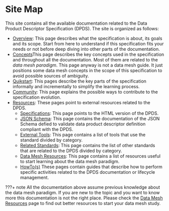 # Site Map

This site contains all the available documentation related to the Data Product Descriptor Specification (DPDS). The site is organized as follows:

- [Overview](../overview/README.md): This page describes what the specification is about, its goals and its scope. Start from here to understand if this specification fits your needs or not before deep diving into other parts of the documentation.
- [Concepts](../concepts/README.md)This page describes the key concepts used in the specification and throughout all the documentation. Most of them are related to the *data mesh paradigm*. This page anyway is not a data mesh guide. It just positions some data mesh concepts in the scope of this specification to avoid possible sources of ambiguity. 
- [Quikstart](../quickstart/README.md): This pages describe the key parts of the specification informally and incrementally to simplify the learning process.
- [Community](../community/README.md): This page explains the possible ways to contribute to the specification evolution.
- [Resources](../resources/README.md): These pages point to external resources related to the DPDS.
    - [Specifications](../resources/specifications/README.md): This page points to the HTML version of the DPDS.
    - [JSON Schema](../resources/schemas/README.md): This page contains the documentation of the JSON Schema defied to validate data product descriptor definition compliant with the DPDS.
    - [External Tools](../resources/tools.md): This page contains a list of tools that use the standard divided by category.
    - [Related Standards](../resources/standards/README.md): This page contains the list of other standards that are related to the DPDS divided by category.
    - [Data Mesh Resources](../resources/resources.md): This page contains a list of resources useful to start learning about the data mesh paradigm.
    - [HowTo(s)](../resources/README.md) These pages contain guides that describe how to perform specific activities related to the DPDS documentation or lifecycle management.


???+ note
    All the documentation above assume previous knowledge about the data mesh paradigm. If you are new to the topic and you want to know more this documentation is not the right place. Please check the [Data Mesh Resources](../resources/resources.md) page to find out better resources to start your data mesh study.